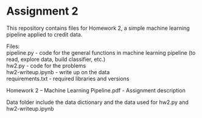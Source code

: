 # Assignment 2
  
This repository contains files for Homework 2, a simple machine learning pipeline applied to credit data.  
  
Files:  
pipeline.py - code for the general functions in machine learning pipeline (to read, explore data, build classifier, etc.)  
hw2.py - code for the problems  
hw2-writeup.ipynb - write up on the data  
requirements.txt - required libraries and versions  

Homework 2 – Machine Learning Pipeline.pdf - Assignment description
  
Data folder include the data dictionary and the data used for hw2.py and hw2-writeup.ipynb   